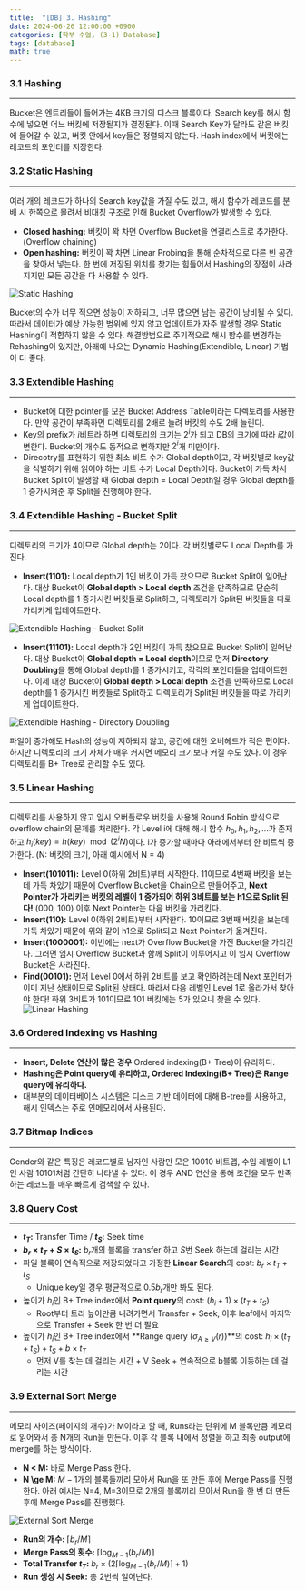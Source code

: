 ```yaml
---
title:  "[DB] 3. Hashing"
date: 2024-06-26 12:00:00 +0900
categories: [학부 수업, (3-1) Database]
tags: [database]
math: true
---
```


### 3.1 Hashing

---

Bucket은 엔트리들이 들어가는 4KB 크기의 디스크 블록이다. Search key를 해시 함수에 넣으면 어느 버킷에 저장될지가 결정된다. 이때 Search Key가 달라도 같은 버킷에 들어갈 수 있고, 버킷 안에서 key들은 정렬되지 않는다. Hash index에서 버킷에는 레코드의 포인터를 저장한다.


### 3.2 Static Hashing

---

여러 개의 레코드가 하나의 Search key값을 가질 수도 있고, 해시 함수가 레코드를 분배 시 한쪽으로 몰려서 비대칭 구조로 인해 Bucket Overflow가 발생할 수 있다.

- **Closed hashing:** 버킷이 꽉 차면 Overflow Bucket을 연결리스트로 추가한다. (Overflow chaining)
- **Open hashing:** 버킷이 꽉 차면 Linear Probing을 통해 순차적으로 다른 빈 공간을 찾아서 넣는다. 한 번에 저장된 위치를 찾기는 힘들어서 Hashing의 장점이 사라지지만 모든 공간을 다 사용할 수 있다.

![Static Hashing](assets/img/school_db/6_statichashing.png)

Bucket의 수가 너무 적으면 성능이 저하되고, 너무 많으면 남는 공간이 낭비될 수 있다. 따라서 데이터가 예상 가능한 범위에 있지 않고 업데이트가 자주 발생할 경우 Static Hashing이 적합하지 않을 수 있다. 해결방법으로 주기적으로 해시 함수를 변경하는 Rehashing이 있지만, 아래에 나오는 Dynamic Hashing(Extendible, Linear) 기법이 더 좋다.


### 3.3 Extendible Hashing

---

- Bucket에 대한 pointer를 모은 Bucket Address Table이라는 디렉토리를 사용한다. 만약 공간이 부족하면 디렉토리를 2배로 늘려 버킷의 수도 2배 늘린다.
- Key의 prefix가 $i$비트라 하면 디렉토리의 크기는 $2^i$가 되고 DB의 크기에 따라 $i$값이 변한다. Bucket의 개수도 동적으로 변하지만 $2^i$개 미만이다.
- Direcotry를 표현하기 위한 최소 비트 수가 Global depth이고, 각 버킷별로 key값을 식별하기 위해 읽어야 하는 비트 수가 Local Depth이다. Bucket이 가득 차서 Bucket Split이 발생할 때 Global depth = Local Depth일 경우 Global depth를 1 증가시켜준 후 Split을 진행해야 한다.


### 3.4 Extendible Hashing - Bucket Split

---

디렉토리의 크기가 4이므로 Global depth는 2이다. 각 버킷별로도 Local Depth를 가진다.

- **Insert(1101):** Local depth가 1인 버킷이 가득 찼으므로 Bucket Split이 일어난다. 대상 Bucket이 **Global depth > Local depth** 조건을 만족하므로 단순히 Local depth를 1 증가시킨 버킷들로 Split하고, 디렉토리가 Split된 버킷들을 따로 가리키게 업데이트한다.

![Extendible Hashing - Bucket Split](assets/img/school_db/7-1_hash.png)

- **Insert(11101):** Local depth가 2인 버킷이 가득 찼으므로 Bucket Split이 일어난다. 대상 Bucket이 **Global depth = Local depth**이므로 먼저 **Directory Doubling**을 통해 Global depth를 1 증가시키고, 각각의 포인터들을 업데이트한다. 이제 대상 Bucket이 **Global depth > Local depth** 조건을 만족하므로 Local depth를 1 증가시킨 버킷들로 Split하고 디렉토리가 Split된 버킷들을 따로 가리키게 업데이트한다.

![Extendible Hashing - Directory Doubling](assets/img/school_db/7-2_hash.png)

파일이 증가해도 Hash의 성능이 저하되지 않고, 공간에 대한 오버헤드가 적은 편이다. 하지만 디렉토리의 크기 자체가 매우 커지면 메모리 크기보다 커질 수도 있다. 이 경우 디렉토리를 B+ Tree로 관리할 수도 있다.

### 3.5 Linear Hashing

---

디렉토리를 사용하지 않고 임시 오버플로우 버킷을 사용해 Round Robin 방식으로 overflow chain의 문제를 처리한다. 각 Level i에 대해 해시 함수 $h_0, h_1, h_2, ...$가 존재하고 $h_i(key) = h(key) \mod (2^iN)$이다. i가 증가할 때마다 아래에서부터 한 비트씩 증가한다. (N: 버킷의 크기, 아래 예시에서 N = 4)

- **Insert(101011):** Level 0(하위 2비트)부터 시작한다. 11이므로 4번째 버킷을 보는데 가득 차있기 때문에 Overflow Bucket을 Chain으로 만들어주고, **Next Pointer가 가리키는 버킷의 레벨이 1 증가되어 하위 3비트를 보는 h1으로 Split 된다!** (000, 100) 이후 Next Pointer는 다음 버킷을 가리킨다.
- **Insert(110):** Level 0(하위 2비트)부터 시작한다. 10이므로 3번째 버킷을 보는데 가득 차있기 때문에 위와 같이 h1으로 Split되고 Next Pointer가 옮겨진다.
- **Insert(1000001):** 이번에는 next가 Overflow Bucket을 가진 Bucket을 가리킨다. 그러면 임시 Overflow Bucket과 함께 Split이 이루어지고 이 임시 Overflow Bucket은 사라진다.
- **Find(00101):** 먼저 Level 0에서 하위 2비트를 보고 확인하려는데 Next 포인터가 이미 지난 상태이므로 Split된 상태다. 따라서 다음 레벨인 Level 1로 올라가서 찾아야 한다! 하위 3비트가 101이므로 101 버킷에는 5가 있으니 찾을 수 있다.
![Linear Hashing](assets/img/school_db/8-1_linearhash.png)





### 3.6 Ordered Indexing vs Hashing

---

- **Insert, Delete 연산이 많은 경우** Ordered indexing(B+ Tree)이 유리하다.
- **Hashing은 Point query에 유리하고, Ordered Indexing(B+ Tree)은 Range query에 유리하다.**
- 대부분의 데이터베이스 시스템은 디스크 기반 데이터에 대해 B-tree를 사용하고, 해시 인덱스는 주로 인메모리에서 사용된다.


### 3.7 Bitmap Indices

---

Gender와 같은 특징은 레코드별로 남자인 사람만 모은 10010 비트맵, 수입 레벨이 L1인 사람 10101처럼 간단히 나타낼 수 있다. 이 경우 AND 연산을 통해 조건을 모두 만족하는 레코드를 매우 빠르게 검색할 수 있다.


### 3.8 Query Cost

---

- **$t_T$:** Transfer Time / **$t_S$:** Seek time
- **$b_r \times t_T + S \times t_S$:** $b_r$개의 블록을 transfer 하고 $S$번 Seek 하는데 걸리는 시간
- 파일 블록이 연속적으로 저장되었다고 가정한 **Linear Search**의 cost: $b_r \times t_T + t_S$  
  - Unique key일 경우 평균적으로 $0.5b_r$개만 봐도 된다.
- 높이가 $h_i$인 B+ Tree index에서 **Point query**의 cost: $(h_i + 1) \times (t_T + t_S)$  
  - Root부터 트리 높이만큼 내려가면서 Transfer + Seek, 이후 leaf에서 마지막으로 Transfer + Seek 한 번 더 필요
- 높이가 $h_i$인 B+ Tree index에서 **Range query ($\sigma_{A \ge V}(r)$)**의 cost: $h_i \times (t_T + t_S) + t_S + b \times t_T$  
  - 먼저 V를 찾는 데 걸리는 시간 + V Seek + 연속적으로 b블록 이동하는 데 걸리는 시간



### 3.9 External Sort Merge

---

메모리 사이즈(페이지의 개수)가 M이라고 할 때, Runs라는 단위에 M 블록만큼 메모리로 읽어와서 총 N개의 Run을 만든다. 이후 각 블록 내에서 정렬을 하고 최종 output에 merge를 하는 방식이다.

- **N < M:** 바로 Merge Pass 한다.
- **N \ge M:** $M-1$개의 블록들끼리 모아서 Run을 또 만든 후에 Merge Pass를 진행한다. 아래 예시는 N=4, M=3이므로 2개의 블록끼리 모아서 Run을 한 번 더 만든 후에 Merge Pass를 진행했다.

![External Sort Merge](assets/img/school_db/9_externalSort.png)

- **Run의 개수:** $\lceil b_r / M \rceil$
- **Merge Pass의 횟수:** $\lceil \log_{M-1}(b_r/M) \rceil$
- **Total Transfer $t_T$:** $b_r \times (2\lceil \log_{M-1}(b_r/M) \rceil + 1)$
- **Run 생성 시 Seek:** 총 2번씩 일어난다.